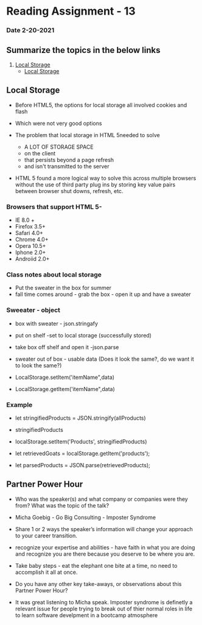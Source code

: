 # Reading Assignment - 13
### Date 2-20-2021

## Summarize the topics in the below links
1. [Local Storage](#local-storage)
    - [Local Storage](http://diveinto.html5doctor.com/storage.html)

## Local Storage
- Before HTML5, the options for local storage all involved cookies and flash
- Which were not very good options

- The problem that local storage in HTML 5needed to solve
  - A LOT OF STORAGE SPACE
  - on the client
  - that persists beyond a page refresh
  - and isn't transmitted to the server

- HTML 5 found a more logical way to solve this across multiple browsers without the use of third party plug ins by storing key value pairs between browser shut downs, refresh, etc.

### Browsers that support HTML 5-
  - IE 8.0 +
  - Firefox 3.5+
  - Safari 4.0+
  - Chrome 4.0+
  - Opera 10.5+
  - Iphone 2.0+
  - Androiid 2.0+

  ### Class notes about local storage
  - Put the sweater in the box for summer
  - fall time comes around - grab the box - open it up and have a sweater


  ### Sweeater - object
  - box with sweater - json.stringafy
  - put on shelf -set to local storage (successfully stored)
  - take box off shelf and open it -json.parse
  - sweater out of box - usable data (Does it look the same?, do we want it to look the same?)

  - LocalStorage.setItem('itemName",data)
  - LocalStorage.getItem('itemName",data)
### Example
 - let stringifiedProducts = JSON.stringify(allProducts)
 - stringifiedProducts
 -  localStorage.setItem('Products', stringifiedProducts)

 - let retrievedGoats = localStorage.getItem('products');
 - let parsedProducts = JSON.parse(retrievedProducts);

 ## Partner Power Hour
 - Who was the speaker(s) and what company or companies were they from? What was the topic of the talk?
- Micha Goebig - Go Big Consulting - Imposter Syndrome

- Share 1 or 2 ways the speaker’s information will change your approach to your career transition.
 - recognize your expertise and abilities - have faith in what you are doing and recognize you are there because you deserve to be where you are.
 - Take baby steps - eat the elephant one bite at a time, no need to accomplish it all at once.
- Do you have any other key take-aways, or observations about this Partner Power Hour?
- It was great listening to Micha speak. Imposter syndrome is definetly a relevant issue for people trying to break out of thier normal roles in life to learn software develpment in a bootcamp atmosphere